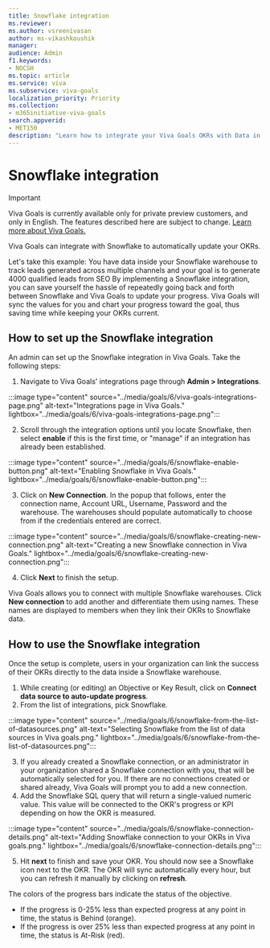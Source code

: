 ```yaml
---
title: Snowflake integration
ms.reviewer: 
ms.author: vsreenivasan
author: ms-vikashkoushik
manager: 
audience: Admin
f1.keywords:
- NOCSH
ms.topic: article
ms.service: viva
ms.subservice: viva-goals
localization_priority: Priority
ms.collection:  
- m365initiative-viva-goals  
search.appverid:
- MET150
description: "Learn how to integrate your Viva Goals OKRs with Data in Snowflake."
---
```


# Snowflake integration

> [!IMPORTANT] 
> Viva Goals is currently available only for private preview customers, and only in English. The features described here are subject to change. [Learn more about Viva Goals.](https://go.microsoft.com/fwlink/?linkid=2189933)

Viva Goals can integrate with Snowflake to automatically update your OKRs. 

Let's take this example: You have data inside your Snowflake warehouse to track leads generated across multiple channels and your goal is to generate 4000 qualified leads from SEO By implementing a Snowflake integration, you can save yourself the hassle of repeatedly going back and forth between Snowflake and Viva Goals to update your progress. Viva Goals will sync the values for you and chart your progress toward the goal, thus saving time while keeping your OKRs current.

## How to set up the Snowflake integration 

An admin can set up the Snowflake integration in Viva Goals. Take the following steps: 

1. Navigate to Viva Goals’ integrations page through **Admin > Integrations**.

  :::image type="content" source="../media/goals/6/viva-goals-integrations-page.png" alt-text="Integrations page in Viva Goals." lightbox="../media/goals/6/viva-goals-integrations-page.png":::

2. Scroll through the integration options until you locate Snowflake, then select **enable** if this is the first time, or "manage" if an integration has already been established.

  :::image type="content" source="../media/goals/6/snowflake-enable-button.png" alt-text="Enabling Snowflake in Viva Goals." lightbox="../media/goals/6/snowflake-enable-button.png":::

3. Click on **New Connection**. In the popup that follows, enter the connection name, Account URL, Username, Password and the warehouse. The warehouses should populate automatically to choose from if the credentials entered are correct.

  :::image type="content" source="../media/goals/6/snowflake-creating-new-connection.png" alt-text="Creating a new Snowflake connection in Viva Goals." lightbox="../media/goals/6/snowflake-creating-new-connection.png":::

4. Click **Next** to finish the setup.

Viva Goals allows you to connect with multiple Snowflake warehouses. Click **New connection** to add another and differentiate them using names. These names are displayed to members when they link their OKRs to Snowflake data.

## How to use the Snowflake integration

Once the setup is complete, users in your organization can link the success of their OKRs directly to the data inside a Snowflake warehouse.

1. While creating (or editing) an Objective or Key Result, click on **Connect data source to auto-update progress**.
2. From the list of integrations, pick Snowflake.

  :::image type="content" source="../media/goals/6/snowflake-from-the-list-of-datasources.png" alt-text="Selecting Snowflake from the list of data sources in Viva goals.png." lightbox="../media/goals/6/snowflake-from-the-list-of-datasources.png":::

3. If you already created a Snowflake connection, or an administrator in your organization shared a Snowflake connection with you, that will be automatically selected for you. If there are no connections created or shared already, Viva Goals will prompt you to add a new connection.
4. Add the Snowflake SQL query that will return a single-valued numeric value. This value will be connected to the OKR's progress or KPI depending on how the OKR is measured.

  :::image type="content" source="../media/goals/6/snowflake-connection-details.png" alt-text="Adding Snowflake connection to your OKRs in Viva goals.png." lightbox="../media/goals/6/snowflake-connection-details.png":::

5. Hit **next** to finish and save your OKR. You should now see a Snowflake icon next to the OKR. The OKR will sync automatically every hour, but you can refresh it manually by clicking on **refresh**.

The colors of the progress bars indicate the status of the objective.

 - If the progress is 0-25% less than expected progress at any point in time, the status is Behind (orange).
 - If the progress is over 25% less than expected progress at any point in time, the status is At-Risk (red).
